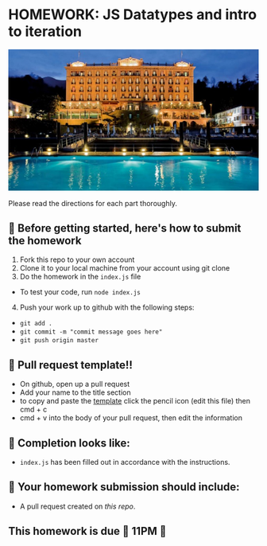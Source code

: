 # HOMEWORK: JS Datatypes and intro to iteration

![Learn JS](hotel.jpg)

Please read the directions for each part thoroughly.

## 🚀 Before getting started, here's how to submit the homework

1.  Fork this repo to your own account
2.  Clone it to your local machine from your account using git clone
3.  Do the homework in the `index.js` file

- To test your code, run `node index.js`

4.  Push your work up to github with the following steps:

- `git add .`
- `git commit -m "commit message goes here"`
- `git push origin master`

## 🚀 Pull request template!!

- On github, open up a pull request
- Add your name to the title section
- to copy and paste the [template](https://git.generalassemb.ly/WDI-Epiphany/class-info/blob/master/SAMPLE_HW_TEMPLATE.md) click the pencil icon (edit this file) then cmd + c
- cmd + v into the body of your pull request, then edit the information

## 🚀 Completion looks like:

- `index.js` has been filled out in accordance with the instructions.

## 🚀 Your homework submission should include:

- A pull request created on _this repo_.

## This homework is due 🚨 11PM 🚨
